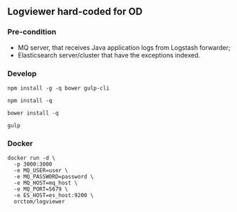 ## Logviewer hard-coded for OD

### Pre-condition
 * MQ server, that receives Java application logs from Logstash forwarder;
 * Elasticsearch server/cluster that have the exceptions indexed.

### Develop
```
npm install -g -q bower gulp-cli

npm install -q

bower install -q

gulp
```

### Docker
```
docker run -d \
  -p 3000:3000
  -e MQ_USER=user \
  -e MQ_PASSW0RD=password \
  -e MQ_HOST=mq_host \
  -e MQ_PORT=5679 \
  -e ES_HOST=es_host:9200 \
  orctom/logviewer
```